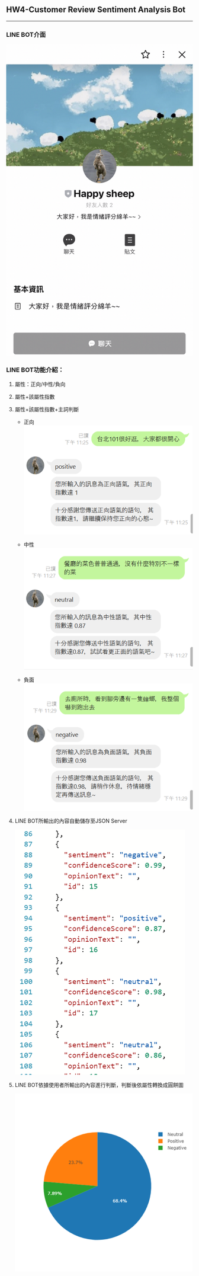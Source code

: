 ## HW4-Customer Review Sentiment Analysis Bot
----
### LINE BOT介面
![擷取5](./pic/%E6%93%B7%E5%8F%965.PNG)

### LINE BOT功能介紹：
1. 屬性：正向/中性/負向
2. 屬性+該屬性指數
3. 屬性+該屬性指數+主詞判斷
    - 正向
    ![擷取1](./pic/%E6%93%B7%E5%8F%961.PNG)


    - 中性
    ![擷取2](./pic/%E6%93%B7%E5%8F%962.PNG)

    - 負面
    ![擷取3](./pic/%E6%93%B7%E5%8F%963.PNG)
4. LINE BOT所輸出的內容自動儲存至JSON Server

    ![擷取6](./pic/%E6%93%B7%E5%8F%966.PNG)

5. LINE BOT依據使用者所輸出的內容進行判斷，判斷後依屬性轉換成圓餅圖

    ![擷取7](./pic/%E6%93%B7%E5%8F%967.png)